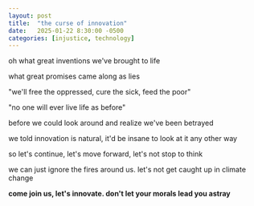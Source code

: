 ```yaml
---
layout: post
title:  "the curse of innovation"
date:   2025-01-22 8:30:00 -0500
categories: [injustice, technology]
---
```

oh what great inventions we've brought to life

what great promises came along as lies

"we'll free the oppressed, cure the sick, feed the poor"

"no one will ever live life as before"

before we could look around and realize we've been betrayed

we told innovation is natural, it'd be insane to look at it any other way

so let's continue, let's move forward, let's not stop to think

we can just ignore the fires around us. let's not get caught up in climate change

**come join us, let's innovate. don't let your morals lead you astray**